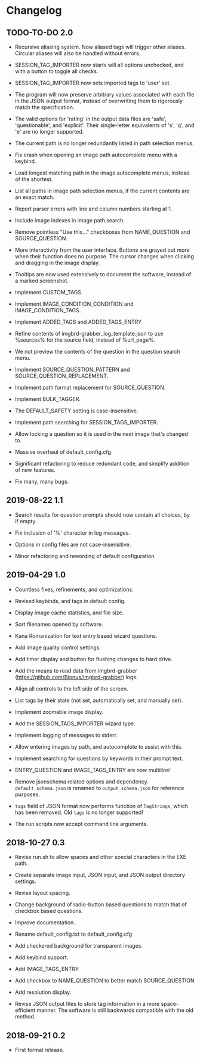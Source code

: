 # Changelog

## TODO-TO-DO 2.0

* Recursive aliasing system. Now aliased tags will trigger other aliases. Circular aliases will also be handled without errors.

* SESSION_TAG_IMPORTER now starts will all options unchecked, and with a button to toggle all checks.

* SESSION_TAG_IMPORTER now sets imported tags to 'user' set.

* The program will now preserve arbitrary values associated with each file in the JSON output format, instead of overwriting them to rigorously match the specification.

* The valid options for 'rating' in the output data files are 'safe', 'questionable', and 'explicit'. Their single-letter equivalents of 's', 'q', and 'e' are no longer supported.

* The current path is no longer redundantly listed in path selection menus.

* Fix crash when opening an image path autocomplete menu with a keybind.

* Load longest matching path in the image autocomplete menus, instead of the shortest.

* List all paths in image path selection menus, if the current contents are an exact match.

* Report parser errors with line and column numbers starting at 1.

* Include image indexes in image path search.

* Remove pointless "Use this..." checkboxes from NAME_QUESTION and SOURCE_QUESTION.

* More interactivity from the user interface. Buttons are grayed out more when their function does no purpose. The cursor changes when clicking and dragging in the image display.

* Tooltips are now used extensively to document the software, instead of a marked screenshot.

* Implement CUSTOM_TAGS.

* Implement IMAGE_CONDITION_CONDITION and IMAGE_CONDITION_TAGS.

* Implement ADDED_TAGS and ADDED_TAGS_ENTRY

* Refine contents of imgbrd-grabber_log_template.json to use %sources% for the source field, instead of %url_page%.

* We not preview the contents of the question in the question search menu.

* Implement SOURCE_QUESTION_PATTERN and SOURCE_QUESTION_REPLACEMENT.

* Implement path format replacement for SOURCE_QUESTION.

* Implement BULK_TAGGER.

* The DEFAULT_SAFETY setting is case-insensitive.

* Implement path searching for SESSION_TAGS_IMPORTER.

* Allow locking a question so it is used in the next image that's changed to.

* Massive overhaul of default_config.cfg

* Significant refactoring to reduce redundant code, and simplify addition of new features.

* Fix many, many bugs.

## 2019-08-22 1.1

* Search results for question prompts should now contain all choices, by if empty.

* Fix inclusion of '%' character in log messages.

* Options in config files are not case-insensitive.

* Minor refactoring and rewording of default configuration

## 2019-04-29 1.0

* Countless fixes, refinements, and optimizations.

* Revised keybinds, and tags in default config.

* Display image cache statistics, and file size.

* Sort filenames opened by software.

* Kana Romanization for text entry based wizard questions.

* Add image quality control settings.

* Add timer display and button for flushing changes to hard drive.

* Add the means to read data from imgbrd-grabber (https://github.com/Bionus/imgbrd-grabber) logs.

* Align all controls to the left side of the screen.

* List tags by their state (not set, automatically set, and manually set).

* Implement zoomable image display.

* Add the SESSION_TAGS_IMPORTER wizard type.

* Implement logging of messages to stderr.

* Allow entering images by path, and autocomplete to assist with this.

* Implement searching for questions by keywords in their prompt text.

* ENTRY_QUESTION and IMAGE_TAGS_ENTRY are now multiline!

* Remove jsonschema related options and dependency. `default_schema.json` is renamed to `output_schema.json` for reference purposes.

* `tags` field of JSON format now performs function of `TagStrings`, which has been removed. Old `tags` is no longer supported!

* The run scripts now accept command line arguments.

## 2018-10-27 0.3

* Revise run.sh to allow spaces and other special characters in the EXE path.

* Create separate image input, JSON input, and JSON output directory settings.

* Revise layout spacing.

* Change background of radio-button based questions to match that of checkbox based questions.

* Improve documentation.

* Rename default_config.txt to default_config.cfg

* Add checkered background for transparent images.

* Add keybind support.

* Add IMAGE_TAGS_ENTRY

* Add checkbox to NAME_QUESTION to better match SOURCE_QUESTION

* Add resolution display.

* Revise JSON output files to store tag information in a more space-efficient manner. The software is still backwards compatible with the old method.

## 2018-09-21 0.2

* First formal release.
